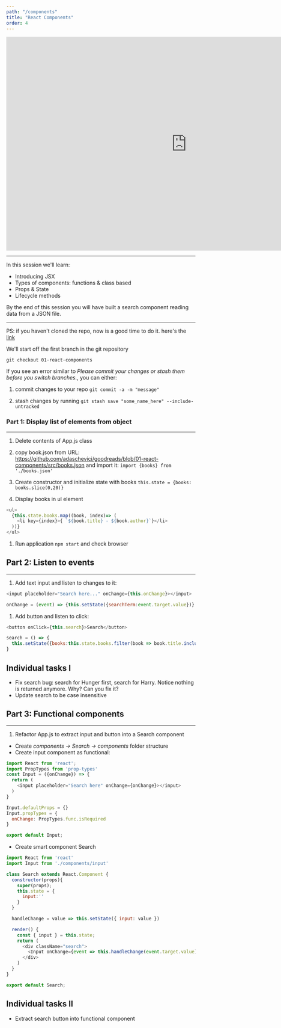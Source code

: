 ```yaml
---
path: "/components"
title: "React Components"
order: 4
---
```


<iframe src="https://docs.google.com/presentation/d/e/2PACX-1vSC31WRD2-hP7hsVeDeec9qr3I8MLb72VesnLs5WlhltpTHZyjSDWpJq8TroYpGDAdmmv1oSVuJJ076/embed?start=false&loop=false&delayms=30000" frameborder="0" width="960" height="569" allowfullscreen="true" mozallowfullscreen="true" webkitallowfullscreen="true"></iframe>

---

In this session we'll learn:

- Introducing JSX
- Types of components: functions & class based
- Props & State
- Lifecycle methods

By the end of this session you will have built a search component reading data from a JSON file.

---
PS: if you haven't cloned the repo, now is a good time to do it. here's the
[link](https://github.com/adaschevici/goodreads)

We'll start off the first branch in the git repository

```git checkout 01-react-components```

If you see an error similar to *Please commit your changes or stash them before you switch branches.*, you can either:

1. commit changes to your repo ```git commit -a -m "message"```

1. stash changes by running ```git stash save "some_name_here" --include-untracked```

### Part 1: Display list of elements from object
---

1. Delete contents of App.js class

1. copy book.json from URL: https://github.com/adaschevici/goodreads/blob/01-react-components/src/books.json and import it: ```import {books} from './books.json'```

1. Create constructor and initialize state with books ```this.state = {books: books.slice(0,20)}```

1. Display books in ul element

```javascript
<ul>
  {this.state.books.map((book, index)=> (
    <li key={index}>{ `${book.title} - ${book.author}`}</li>
  ))}
</ul>
```

1. Run application ```npm start``` and check browser

## Part 2: Listen to events
---

1. Add text input and listen to changes to it:

```javascript
<input placeholder="Search here..." onChange={this.onChange}></input>

onChange = (event) => {this.setState({searchTerm:event.target.value})}
```

1. Add button and listen to click:

```javascript
<button onClick={this.search}>Search</button>

search = () => {
  this.setState({books:this.state.books.filter(book => book.title.includes(this.state.searchTerm))})
}

```

## Individual tasks I

- Fix search bug: search for Hunger first, search for Harry. Notice nothing is returned anymore. Why? Can you fix it?
- Update search to be case insensitive

## Part 3: Functional components
---

1. Refactor App.js to extract input and button into a Search component

- Create *components -> Search -> components* folder structure
- Create input component as functional:

```javascript
import React from 'react';
import PropTypes from 'prop-types'
const Input = ({onChange}) => {
  return (
    <input placeholder="Search here" onChange={onChange}></input>
  )
}

Input.defaultProps = {}
Input.propTypes = {
  onChange: PropTypes.func.isRequired
}

export default Input;
```

- Create smart component Search

```javascript
import React from 'react'
import Input from './components/input'

class Search extends React.Component {
  constructor(props){
    super(props);
    this.state = {
      input:''
    }
  }

  handleChange = value => this.setState({ input: value })

  render() {
    const { input } = this.state;
    return (
      <div className="search">
        <Input onChange={event => this.handleChange(event.target.value)}/>
      </div>
    )
  }
}

export default Search;
```

## Individual tasks II

- Extract search button into functional component
